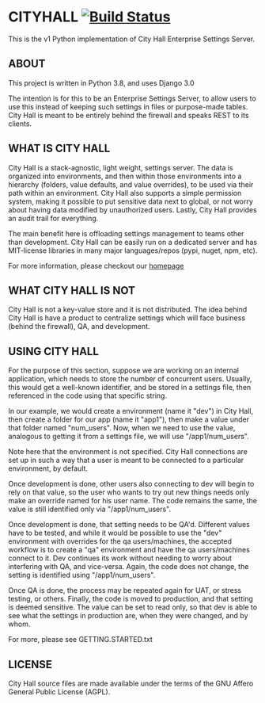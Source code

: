 # CITYHALL [![Build Status](https://travis-ci.org/f00f-nyc/cityhall.svg?branch=master)](https://travis-ci.org/f00f-nyc/cityhall)

This is the v1 Python implementation of City Hall Enterprise Settings Server.

## ABOUT

This project is written in Python 3.8, and uses Django 3.0

The intention is for this to be an Enterprise Settings Server, to allow users
to use this instead of keeping such settings in files or purpose-made tables.
City Hall is meant to be entirely behind the firewall and speaks REST to its
clients.



## WHAT IS CITY HALL

City Hall is a stack-agnostic, light weight, settings server. The data is 
organized into environments, and then within those environments into a 
hierarchy (folders, value defaults, and  value overrides), to be used via their
path within an environment. City Hall also supports a simple permission system, 
making it possible to put sensitive data next to global, or not worry about 
having data modified by unauthorized users. Lastly, City Hall provides an 
audit trail for everything.

The main benefit here is offloading settings management to teams other than
development.  City Hall can be easily run on a dedicated server and has 
MIT-license libraries in many major languages/repos (pypi, nuget, npm, etc).

For more information, please checkout our [homepage](http://digitalborderlands.com/cityhall/)


## WHAT CITY HALL IS NOT

City Hall is not a key-value store and it is not distributed. The idea behind 
City Hall is have a product to centralize settings which will face business 
(behind the firewall), QA, and development.



## USING CITY HALL

For the purpose of this section, suppose we are working on an internal 
application, which needs to store the number of concurrent users. Usually, 
this would get a well-known identifier, and be stored in a settings file, 
then referenced in the code using that specific string.

In our example, we would create a environment (name it "dev") in City Hall, 
then create a folder for our app (name it "app1"), then make a value under that
folder named "num_users".  Now, when we need to use the value, analogous to
getting it from a settings file, we will use "/app1/num_users".  

Note here that the environment is not specified. City Hall connections are set
up in such a way that a user is meant to be connected to a particular
environment, by default.

Once development is done, other users also connecting to dev will begin to rely
on that value, so the user who wants to try out new things needs only make an 
override named for his user name. The code remains the same, the value is still
identified only via "/app1/num_users".

Once development is done, that setting needs to be QA'd. Different values have
to be tested, and while it would be possible to use the "dev" environment with
overrides for the qa users/machines, the accepted workflow is to create a "qa"
environment and have the qa users/machines connect to it.  Dev continues its
work without needing to worry about interfering with QA, and vice-versa. Again,
the code does not change, the setting is identified using "/app1/num_users".

Once QA is done, the process may be repeated again for UAT, or stress testing,
or others. Finally, the code is moved to production, and that setting is deemed
sensitive.  The value can be set to read only, so that dev is able to see what
the settings in production are, when they were changed, and by whom.

For more, please see GETTING.STARTED.txt



## LICENSE

  City Hall source files are made available under the terms of the GNU Affero General Public License (AGPL).
